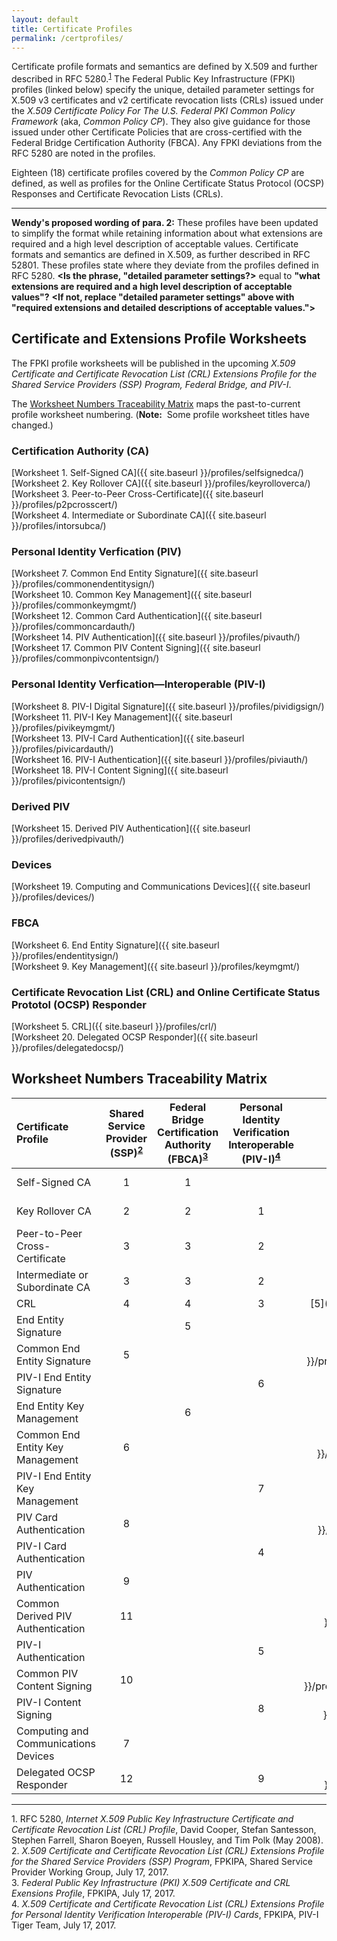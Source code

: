 ```yaml
---
layout: default
title: Certificate Profiles
permalink: /certprofiles/
---
```


Certificate profile formats and semantics are defined by X.509 and further described in RFC 5280.<sup>[1](#1)</sup> The Federal Public Key Infrastructure (FPKI) profiles (linked below) specify the unique, detailed parameter settings for X.509 v3 certificates and v2 certificate revocation lists (CRLs) issued under the _X.509 Certificate Policy For The U.S. Federal PKI Common Policy Framework_ (aka, _Common Policy CP_). They also give guidance for those issued under other Certificate Policies that are cross-certified with the Federal Bridge Certification Authority (FBCA). Any FPKI deviations from the RFC 5280 are noted in the profiles.

Eighteen (18) certificate profiles covered by the _Common Policy CP_ are defined, as well as profiles for the Online Certificate Status Protocol (OCSP) Responses and Certificate Revocation Lists (CRLs).

------
**Wendy's proposed wording of para. 2:** These profiles have been updated to simplify the format while retaining information about what extensions are required and a high level description of acceptable values.
Certificate formats and semantics are defined in X.509, as further described in RFC 52801.  These profiles state where they deviate from the profiles defined in RFC 5280.
 **<Is the phrase, "detailed parameter settings?>** equal to **"what extensions are required and a high level description of acceptable values"?** **<If not, replace "detailed parameter settings" above with "required extensions and detailed descriptions of acceptable values.">**

## Certificate and Extensions Profile Worksheets

The FPKI profile worksheets will be published in the upcoming _X.509 Certificate and Certificate Revocation List (CRL) Extensions Profile for the Shared Service Providers (SSP) Program, Federal Bridge, and PIV-I_.

The [Worksheet Numbers Traceability Matrix](#worksheet-numbers-traceability-matrix) maps the past-to-current profile worksheet numbering. (**Note:**&nbsp;&nbsp;Some profile worksheet titles have changed.)

### Certification Authority (CA) 
 
[Worksheet 1. Self-Signed CA]({{ site.baseurl }}/profiles/selfsignedca/)<BR>
[Worksheet 2. Key Rollover CA]({{ site.baseurl }}/profiles/keyrolloverca/)<BR>
[Worksheet 3. Peer-to-Peer Cross-Certificate]({{ site.baseurl }}/profiles/p2pcrosscert/)<BR>
[Worksheet 4. Intermediate or Subordinate CA]({{ site.baseurl }}/profiles/intorsubca/)<BR>

### Personal Identity Verfication (PIV)

[Worksheet 7. Common End Entity Signature]({{ site.baseurl }}/profiles/commonendentitysign/)<BR>
[Worksheet 10. Common Key Management]({{ site.baseurl }}/profiles/commonkeymgmt/)<BR>
[Worksheet 12. Common Card Authentication]({{ site.baseurl }}/profiles/commoncardauth/)<BR>
[Worksheet 14. PIV Authentication]({{ site.baseurl }}/profiles/pivauth/)<BR>
[Worksheet 17. Common PIV Content Signing]({{ site.baseurl }}/profiles/commonpivcontentsign/)<BR>

### Personal Identity Verfication&mdash;Interoperable (PIV-I)

[Worksheet 8. PIV-I Digital Signature]({{ site.baseurl }}/profiles/pividigsign/)<BR>
[Worksheet 11. PIV-I Key Management]({{ site.baseurl }}/profiles/pivikeymgmt/)<BR>
[Worksheet 13. PIV-I Card Authentication]({{ site.baseurl }}/profiles/pivicardauth/)<BR>
[Worksheet 16. PIV-I Authentication]({{ site.baseurl }}/profiles/piviauth/)<BR>
[Worksheet 18. PIV-I Content Signing]({{ site.baseurl }}/profiles/pivicontentsign/)<BR>

### Derived PIV

[Worksheet 15. Derived PIV Authentication]({{ site.baseurl }}/profiles/derivedpivauth/)

### Devices

[Worksheet 19. Computing and Communications Devices]({{ site.baseurl }}/profiles/devices/)

### FBCA

[Worksheet 6. End Entity Signature]({{ site.baseurl }}/profiles/endentitysign/)<BR>
[Worksheet 9. Key Management]({{ site.baseurl }}/profiles/keymgmt/)

### Certificate Revocation List (CRL) and Online Certificate Status Prototol (OCSP) Responder

[Worksheet 5. CRL]({{ site.baseurl }}/profiles/crl/)<BR>
[Worksheet 20. Delegated OCSP Responder]({{ site.baseurl }}/profiles/delegatedocsp/)

<!--Historical profile worksheet naming for 8-13+15 doesn't match current worksheet naming. Validate with Wendy next week.-->
## Worksheet Numbers Traceability Matrix

| **Certificate Profile**           | **Shared<BR>Service<BR>Provider<BR>(SSP)<sup>[2](#2)</sup> <BR>**  | **Federal<BR>Bridge<BR>Certification<BR>Authority<BR>(FBCA)<sup>[3](#3)</sup> <BR>**     | **Personal<BR>Identity<BR>Verification<BR>Interoperable<BR>(PIV-I)<sup>[4](#4)</sup>**     | **Current<BR>**   |
| :----------------------------------  | :---------:  | :-----------:    | :-----------:      | :-----------:      |
| Self-Signed CA                       | 1            | 1                |               | [1]({{ site.baseurl }}/profiles/selfsignedca/)             |
| Key Rollover CA                      | 2             | 2               |  1            | [2]({{ site.baseurl }}/profiles/keyrolloverca/)             |
| Peer-to-Peer Cross-Certificate       | 3             | 3                |  2            | [3]({{ site.baseurl }}/profiles/p2pcrosscert/)             |
| Intermediate or Subordinate CA       | 3              | 3               |  2            | [4]({{ site.baseurl }}/profiles/intorsubca/)             |
| CRL                                  | 4              | 4               |  3            | [5]({{ site.baseurl }}/profiles/crl/)             |
| End Entity Signature       |                | 5        |                 | [6]({{ site.baseurl }}/profiles/endentitysign/)             |
| Common End Entity Signature       | 5              |              |               | [7]({{ site.baseurl }}/profiles/commonendentitysign/)             |
| PIV-I End Entity Signature       |                |              |  6            | [8]({{ site.baseurl }}/profiles/pividigsign/)             |
| End Entity Key Management       |                |  6           |               | [9]({{ site.baseurl }}/profiles/keymgmt/)             |
| Common End Entity Key Management       | 6               |             |               | [10]({{ site.baseurl }}/profiles/commonkeymgmt/)             |
| PIV-I End Entity Key Management       |                |             | 7              | [11]({{ site.baseurl }}/profiles/pivikeymgmt/)             |
| PIV Card Authentication       | 8               |             |               | [12]({{ site.baseurl }}/profiles/commoncardauth/)             |
| PIV-I Card Authentication       |                |             |  4             | [13]({{ site.baseurl }}/profiles/pivicardauth/)             |
| PIV Authentication       |  9              |             |               | [14]({{ site.baseurl }}/profiles/pivauth/)             |
| Common Derived PIV Authentication       |  11              |             |               | [15]({{ site.baseurl }}/profiles/derivedpivauth/)             |
| PIV-I Authentication       |                |             |  5             | [16]({{ site.baseurl }}/profiles/piviauth/)             |
| Common PIV Content Signing       | 10               |             |               | [17]({{ site.baseurl }}/profiles/commonpivcontentsign/)             |
| PIV-I Content Signing       |                |             |  8             | [18]({{ site.baseurl }}/profiles/pivicontentsign/)             |
| Computing and Communications Devices       | 7               |             |               | [19]({{ site.baseurl }}/profiles/devices/)             |
| Delegated OCSP Responder       | 12               |             | 9             | [20]({{ site.baseurl }}/profiles/delegatedocsp/)             |

-----------------
<a name="1">1</a>. RFC 5280, _Internet X.509 Public Key Infrastructure Certificate and Certificate Revocation List (CRL) Profile_, David Cooper, Stefan Santesson, Stephen Farrell, Sharon Boeyen, Russell Housley, and Tim Polk (May 2008).<br>
<a name="2">2</a>. _X.509 Certificate and Certificate Revocation List (CRL) Extensions Profile for the Shared Service Providers (SSP) Program_, FPKIPA, Shared Service Provider Working Group, July 17, 2017.<br>
<a name="3">3</a>. _Federal Public Key Infrastructure (PKI) X.509 Certificate and CRL Exensions Profile_, FPKIPA, July 17, 2017.<br>
<a name="4">4</a>. _X.509 Certificate and Certificate Revocation List (CRL) Extensions Profile for Personal Identity Verification Interoperable (PIV-I) Cards_, FPKIPA, PIV-I Tiger Team, July 17, 2017.


